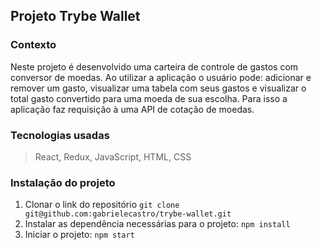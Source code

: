 ## Projeto Trybe Wallet

### Contexto

Neste projeto é desenvolvido uma carteira de controle de gastos com conversor de moedas. Ao utilizar a aplicação o usuário pode: adicionar e remover um gasto, visualizar uma tabela com seus gastos e visualizar o total gasto convertido para uma moeda de sua escolha. Para isso a aplicação faz requisição à uma API de cotação de moedas.

### Tecnologias usadas

>React, Redux, JavaScript, HTML, CSS

### Instalação do projeto

1. Clonar o link do repositório ```git clone git@github.com:gabrielecastro/trybe-wallet.git``` 
2. Instalar as dependência necessárias para o projeto: ```npm install```
3. Iniciar o projeto: ```npm start```
